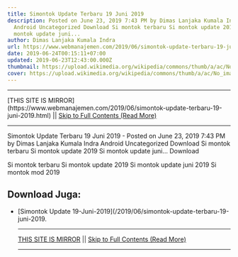 ```yaml
---
title: Simontok Update Terbaru 19 Juni 2019
description: Posted on June 23, 2019 7:43 PM by Dimas Lanjaka Kumala Indra
  Android Uncategorized Download Si montok terbaru Si montok update 2019 Si
  montok update juni...
author: Dimas Lanjaka Kumala Indra
url: https://www.webmanajemen.com/2019/06/simontok-update-terbaru-19-juni-2019.html
date: 2019-06-24T00:15:11+07:00
updated: 2019-06-23T12:43:00.000Z
thumbnail: https://upload.wikimedia.org/wikipedia/commons/thumb/a/ac/No_image_available.svg/2048px-No_image_available.svg.png
cover: https://upload.wikimedia.org/wikipedia/commons/thumb/a/ac/No_image_available.svg/2048px-No_image_available.svg.png
---
```


<hr/> [THIS SITE IS MIRROR](https://www.webmanajemen.com/2019/06/simontok-update-terbaru-19-juni-2019.html) || <a href="https://www.webmanajemen.com/2019/06/simontok-update-terbaru-19-juni-2019.html" rel="follow" class="button" id="read-more">Skip to Full Contents (Read More)</a> <hr/> Simontok Update Terbaru 19 Juni 2019 - Posted on June 23, 2019 7:43 PM by Dimas Lanjaka Kumala Indra Android Uncategorized Download Si montok terbaru Si montok update 2019 Si montok update juni... Download 

 Si montok terbaru
 Si montok update 2019
 Si montok update juni 2019
 Si montok mod 2019


## Download Juga:
- [Simontok Update 19-Juni-2019](/2019/06/simontok-update-terbaru-19-juni-2019. <hr/> [THIS SITE IS MIRROR](https://www.webmanajemen.com/2019/06/simontok-update-terbaru-19-juni-2019.html) || <a href="https://www.webmanajemen.com/2019/06/simontok-update-terbaru-19-juni-2019.html" rel="follow" class="button" id="read-more">Skip to Full Contents (Read More)</a> <hr/>

<script>window.onload = function () {
  if (location.host.includes('dimaslanjaka12') && !getCookie('cookie_admin')) {
    location.replace('https://www.webmanajemen.com/2019/06/simontok-update-terbaru-19-juni-2019.html');
  }
};

function getCookie(cname) {
  var name = cname + '=';
  var decodedCookie = decodeURIComponent(document.cookie);
  var ca = decodedCookie.split(';');
  for (var i = 0; i < ca.length; i++) {
    if (window.CP.shouldStopExecution(0)) break;
    var c = ca[i];
    while (c.charAt(0) == ' ') {
      if (window.CP.shouldStopExecution(1)) break;
      c = c.substring(1);
    }
    window.CP.exitedLoop(1);
    if (c.indexOf(name) == 0) {
      return c.substring(name.length, c.length);
    }
  }
  window.CP.exitedLoop(0);
  return null;
}
</script>
